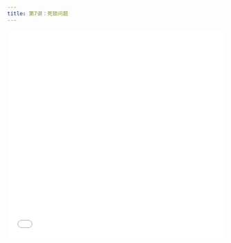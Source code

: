 ```yaml
---
title: 第7讲：死锁问题
---
```


<iframe src="//player.bilibili.com/player.html?aid=854284807&bvid=BV1F54y1f7CS&cid=726426128&page=1" scrolling="no" border="0" frameborder="no" framespacing="0" allowfullscreen="true" width="100%" height="480"> </iframe>

